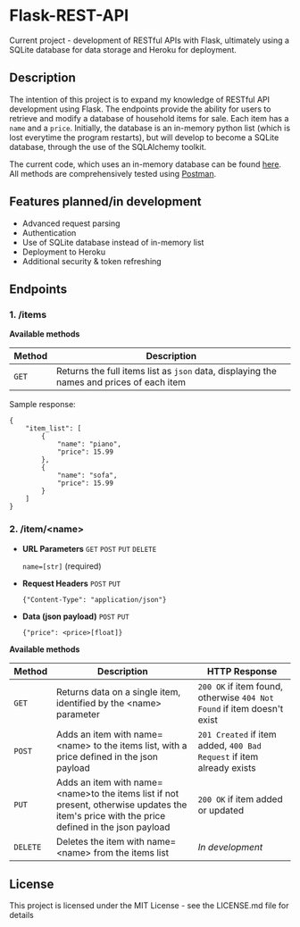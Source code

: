 # Flask-REST-API

Current project - development of RESTful APIs with Flask, ultimately using a SQLite database for data storage and Heroku for deployment. 

## Description

The intention of this project is to expand my knowledge of RESTful API development using Flask. The endpoints provide the ability for users to retrieve and modify a database of household items for sale. Each item has a `name` and a `price`. Initially, the database is an in-memory python list (which is lost everytime the program restarts), but will develop to become a SQLite database, through the use of the SQLAlchemy toolkit. 

The current code, which uses an in-memory database can be found [here](https://github.com/mhoward91/flask-rest-api/tree/master/in-memory). All methods are comprehensively tested using [Postman](https://www.postman.com/). 

## Features planned/in development
- Advanced request parsing
- Authentication
- Use of SQLite database instead of in-memory list
- Deployment to Heroku
- Additional security & token refreshing

## Endpoints

### 1. /items

**Available methods**

| Method   | Description                              |
| -------- | ---------------------------------------- |
| `GET`    | Returns the full items list as `json` data, displaying the names and prices of each item |

Sample response:
```
{
    "item_list": [
        {
            "name": "piano",
            "price": 15.99
        },
        {
            "name": "sofa",
            "price": 15.99
        }
    ]
}
```

### 2. /item/\<name\>

- **URL Parameters** `GET` `POST` `PUT` `DELETE`

    `name=[str]` (required) 

- **Request Headers** `POST` `PUT`

    `{"Content-Type": "application/json"}`

- **Data (json payload)** `POST` `PUT`

    `{"price": <price>[float]}`
 
**Available methods**

| Method   | Description                              | HTTP Response
| -------- | ---------------------------------------- | -------------|
| `GET`    | Returns data on a single item, identified by the \<name\> parameter | `200 OK` if item found, otherwise `404 Not Found` if item doesn't exist |
| `POST`    | Adds an item with name=\<name\> to the items list, with a price defined in the json payload | `201 Created` if item added, `400 Bad Request` if item already exists |
| `PUT`    | Adds an item with name=\<name\>to the items list if not present, otherwise updates the item's price with the price defined in the json payload | `200 OK` if item added or updated |
| `DELETE`    | Deletes the item with name=\<name\> from the items list | _In development_ |

## License

This project is licensed under the MIT License - see the LICENSE.md file for details
